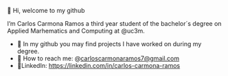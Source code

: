 👋 Hi, welcome to my github

I’m Carlos Carmona Ramos a third year student of the bachelor´s degree on Applied Marhematics and Computing at @uc3m. 

- 📝 In my github you may find projects I have worked on during my degree.
- 📧 How to reach me: @carloscarmonaramos7@gmail.com 
- 📘LinkedIn: https://linkedin.com/in/carlos-carmona-ramos


<!---
ccarmona02/ccarmona02 is a ✨ special ✨ repository because its `README.md` (this file) appears on your GitHub profile.
You can click the Preview link to take a look at your changes.
--->
